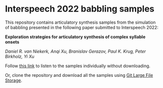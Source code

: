 Interspeech 2022 babbling samples
=================================

This repository contains articulatory synthesis samples from the simulation of babbling presented in the following paper submitted to Interspeech 2022:

**Exploration strategies for articulatory synthesis of complex syllable onsets**

*Daniel R. van Niekerk, Anqi Xu, Branislav Gerazov, Paul K. Krug, Peter Birkholz, Yi Xu*

Follow [this link](https://danielshaps.github.io/#is2022) to listen to the samples individually without downloading.

Or, clone the repository and download all the samples using [Git Large File Storage](https://git-lfs.github.com/).
